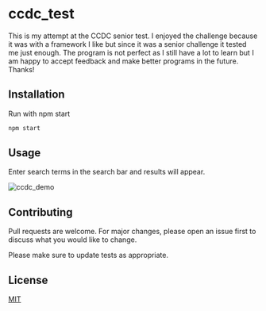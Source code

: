 # ccdc_test
This is my attempt at the CCDC senior test. I enjoyed the challenge because it was with a framework I like but since it was a senior challenge it tested me just enough. The program is not perfect as I still have a lot to learn but I am happy to accept feedback and make better programs in the future. Thanks!

## Installation

Run with npm start
```bash
npm start
```

## Usage

Enter search terms in the search bar and results will appear. 

![ccdc_demo](ccdc_demo.gif)

## Contributing
Pull requests are welcome. For major changes, please open an issue first to discuss what you would like to change.

Please make sure to update tests as appropriate.

## License
[MIT](https://choosealicense.com/licenses/mit/)
